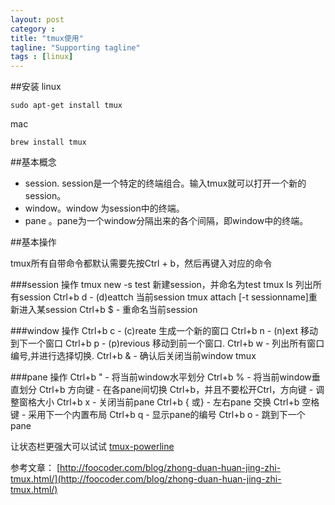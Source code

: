 ```yaml
---
layout: post
category : 
title: "tmux使用"
tagline: "Supporting tagline"
tags : [linux]
---
```


##安装
linux

    sudo apt-get install tmux

mac

    brew install tmux 
    

##基本概念
- session. session是一个特定的终端组合。输入tmux就可以打开一个新的session。
- window。window 为session中的终端。
- pane 。pane为一个window分隔出来的各个间隔，即window中的终端。

##基本操作

tmux所有自带命令都默认需要先按Ctrl + b，然后再键入对应的命令

###session 操作
tmux new -s test 新建session，并命名为test
tmux ls 列出所有session
Ctrl+b d - (d)eattch 当前session
tmux attach [-t sessionname]重新进入某session
Ctrl+b $ - 重命名当前session

###window 操作
Ctrl+b c - (c)reate 生成一个新的窗口
Ctrl+b n - (n)ext 移动到下一个窗口
Ctrl+b p - (p)revious 移动到前一个窗口.
Ctrl+b w - 列出所有窗口编号,并进行选择切换.
Ctrl+b & - 确认后关闭当前window tmux 

###pane 操作
Ctrl+b " - 将当前window水平划分
Ctrl+b % - 将当前window垂直划分
Ctrl+b 方向键 - 在各pane间切换
Ctrl+b，并且不要松开Ctrl，方向键 - 调整窗格大小
Ctrl+b x - 关闭当前pane
Ctrl+b { 或} - 左右pane 交换
Ctrl+b 空格键 - 采用下一个内置布局 
Ctrl+b q - 显示pane的编号 
Ctrl+b o - 跳到下一个pane 



让状态栏更强大可以试试 [tmux-powerline](https://github.com/erikw/tmux-powerline)

参考文章：
[http://foocoder.com/blog/zhong-duan-huan-jing-zhi-tmux.html/](http://foocoder.com/blog/zhong-duan-huan-jing-zhi-tmux.html/)